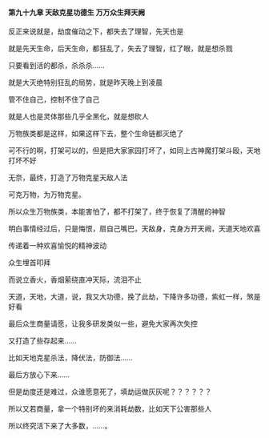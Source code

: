#### 第九十九章 天敌克星功德生 万万众生拜天阙


反正来说就是，劫度催动之下，都失去了理智，先天也是

就是先天生命，后天生命，都狂乱了，失去了理智，红了眼，就是想杀戮

只要看到活的都杀，杀杀杀……

就是大灭绝特别狂乱的局势，就是昨天晚上到凌晨

管不住自己，控制不住了自己

就是人也是灵体那些几乎全黑化，就是想砍人

万物族类都是这样，如果这样下去，整个生命链都灭绝了

可不行的啊，打架可以的，但是把大家家园打坏了，如同上古神魔打架斗殴，天地打坏不好

无奈，最终，打造了万物克星天敌人法

可克万物，为万物克星。

所以众生万物族类，本能害怕了，都不打架了，终于恢复了清醒的神智

明白事情经过后，只是悔恨，扇自己嘴巴，天敌身，克身方开天阙，天道天地欢喜

传递着一种欢喜愉悦的精神波动

众生埋首叩拜

而说立香火，香烟萦绕直冲天际，流泪不止

天道，天地，大道，说，我又大功德，挽了此劫，下降许多功德，紫虹一样，煞是好看

最后众生商量请愿，让我多研发类似一些，避免大家再次失控

又打造了些存起来……

比如天地克星杀法，降伏法，防御法……

最后方放心下来……

但是劫度还是难过，众谁愿意死了，填劫运做灰灰呢？？？？？？

所以又若商量，拿一个特别坏的来消耗劫数，比如天下公害那些人

所以终究活下来了大多数，……。

